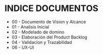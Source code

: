 # INDICE DOCUMENTOS

- 00 - Documento de Vision y Alcance
- 01 - Analisis Inicial
- 02 - Modelado de domino
- 03 - Elaboración del Product Backlog
- 04 - Validacion y Trazabilidad 
- 06 - UX-UI
